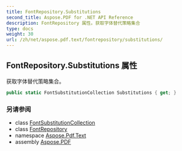 ```yaml
---
title: FontRepository.Substitutions
second_title: Aspose.PDF for .NET API Reference
description: FontRepository 属性。获取字体替代策略集合
type: docs
weight: 30
url: /zh/net/aspose.pdf.text/fontrepository/substitutions/
---
```

## FontRepository.Substitutions 属性

获取字体替代策略集合。

```csharp
public static FontSubstitutionCollection Substitutions { get; }
```

### 另请参阅

* class [FontSubstitutionCollection](../../fontsubstitutioncollection/)
* class [FontRepository](../)
* namespace [Aspose.Pdf.Text](../../../aspose.pdf.text/)
* assembly [Aspose.PDF](../../../)